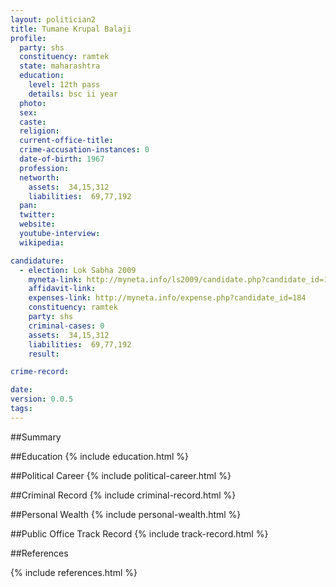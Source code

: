 ```yaml
---
layout: politician2
title: Tumane Krupal Balaji
profile: 
  party: shs
  constituency: ramtek
  state: maharashtra
  education: 
    level: 12th pass
    details: bsc ii year
  photo: 
  sex: 
  caste: 
  religion: 
  current-office-title: 
  crime-accusation-instances: 0
  date-of-birth: 1967
  profession: 
  networth: 
    assets:  34,15,312
    liabilities:  69,77,192
  pan: 
  twitter: 
  website: 
  youtube-interview: 
  wikipedia: 

candidature: 
  - election: Lok Sabha 2009
    myneta-link: http://myneta.info/ls2009/candidate.php?candidate_id=184
    affidavit-link: 
    expenses-link: http://myneta.info/expense.php?candidate_id=184
    constituency: ramtek 
    party: shs
    criminal-cases: 0
    assets:  34,15,312
    liabilities:  69,77,192
    result:  

crime-record: 

date: 
version: 0.0.5
tags: 
---
```

##Summary


##Education
{% include education.html %}


##Political Career
{% include political-career.html %}


##Criminal Record
{% include criminal-record.html %}


##Personal Wealth
{% include personal-wealth.html %}


##Public Office Track Record
{% include track-record.html %}


##References


{% include references.html %}